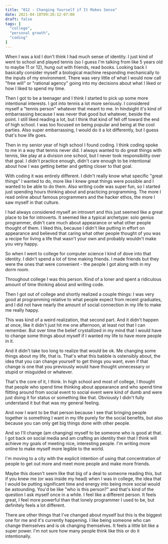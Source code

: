 ```yaml
---
title: "012 - Changing Yourself if It Makes Sense"
date: 2021-04-10T09:26:12-07:00
draft: false
tags: [
  "college",
  "personal growth",
  "coding"
]
---
```


When I was a kid I don't think I had much sense of identity. I just
kind of went to school and played tennis (so I guess I'm talking from
like 5 years old to maybe 11 or 12), hung out with friends, read
books. Looking back I basically consider myself a biological machine
responding mechanically to the inputs of my environment. There was
very little of what I would now call "free will" or "rational agency"
going into my decisions about what I liked or how I liked to spend my
time.

Then I got to be a teenager and I think I started to pick up some more
intentional interests. I got into tennis a lot more seriously. I
considered myself a "tennis person" whatever that meant to me. In
hindsight it's kind of embarrassing because I was never that good but
whatever, beside the point. I still liked reading a lot, but I think
that kind of fell off toward the end of high school. I was too focused
on being popular and being at the cool parties. Also super
embarrassing, I would do it a lot differently, but I guess that's how
life goes.

Then in my senior year of high school I found coding. I think coding
spoke to me in a way that tennis never did. I always wanted to do
great things with tennis, like play at a division one school, but I
never took responsibility over that goal. I didn't practice enough,
didn't care enough to be intentional about how I was getting better
and getting closer to that goal.

With coding it was entirely different. I didn't really know what
specific "great things" I wanted to do, more like I knew great things
were possible and I wanted to be able to do them. Also writing code
was super fun, so I started just spending hours thinking about and
practicing programming. The more I read online about famous
programmers and the hacker ethos, the more I saw myself in that
culture.

I had always considered myself an introvert and this just seemed like
a great place to be for introverts. It seemed like a typical
archetype: solo genius programmer, didn't care much about appearance
or what other people thought of them. I liked this, because I didn't
like putting in effort on appearance and believed that caring what
other people thought of you was a recipe for living a life that wasn't
your own and probably wouldn't make you very happy.

So when I went to college for computer science I kind of dove into
that identity. I didn't spend a lot of time making friends. I made
friends but they were the ones that were convenient - the people I got
along with in my dorm room.

Throughout college I was this person. Kind of a loner and spent a
ridiculous amount of time thinking about and writing code.

Then I got out of college and shortly realized a couple things: I was
very good at programming relative to what people expect from recent
graduates, and I did not have nearly the amount of social connection
in my life to make me really happy.

This was kind of a weird realization, that second part. And it didn't
happen at once, like it didn't just hit me one afternoon, at least not
that I can remember. But over time the belief crystallized in my mind
that I would have to change some things about myself if I wanted my
life to have more people in it.

And it didn't take too long to realize that would be ok. Me changing
some things about my life, that is. That's what this babble is
ostensibly about, the idea that you can change yourself to get things
you want, even if that change is one that you previously would have
thought unnecessary or stupid or misguided or whatever.

That's the core of it, I think. In high school and most of college, I
thought that people who spend time thinking about appearance and who
spend time flitting around from social event to social event were kind
of dumb and were just doing it for status or something like
that. Obviously I didn't fully understand it but that was my general
feeling.

And now I want to be that person because I see that bringing people
together is something I want in my life purely for the social
benefits, but also because you can only get big things done with other
people.

And so I'll change (am changing) myself to be someone who is good at
that. I got back on social media and am crafting an identity their
that I think will achieve my goals of meeting nice, interesting
people. I'm writing more online to make myself more legible to the
world.

I'm moving to a city with the explicit intention of using that
concentration of people to get out more and meet more people and make
more friends.

Maybe this doesn't seem like that big of a deal to someone reading
this, but if you knew me (or was inside my head) when I was in
college, the idea that I would be putting significant time and energy
into being more social would be astounding. You'd be like "who is this
person?" and that's kind of the question I ask myself once in a
while. I feel like a different person. It feels great, I feel more
powerful than that lonely programmer I used to be, but definitely
feels a lot different.

There are other things that I've changed about myself but this is the
biggest one for me and it's currently happening. I like being someone
who can change themselves and is ok changing themselves. It feels a
little bit like a super power. I'm not sure how many people think like
this or do it intentionally.

